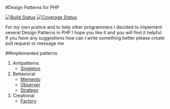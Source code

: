 #Design Patterns for PHP

[![Build Status](https://travis-ci.org/rpodwika/designpatterns.svg)](https://travis-ci.org/rpodwika/designpatterns)
[![Coverage Status](https://coveralls.io/repos/rpodwika/designpatterns/badge.svg?branch=master&service=github)](https://coveralls.io/github/rpodwika/designpatterns?branch=master)

For my own pratice and to help other programmers I decided to implement several Design Patterns in PHP I hope 
you like it and you will find it helpful. If you have any suggestions how can I write something better please create
pull request or message me

##Implemented patterns

1. Antipatterns
    * [Singleton](src/Antipatterns/)
2. Behavioral
    * [Memento](src/Behavioral/Memento)
    * [Observer](src/Behavioral/Observer)
    * [Strategy](src/Behavioral/Strategy)
3. Creational
    * [Factory](src/Creational/Factory)